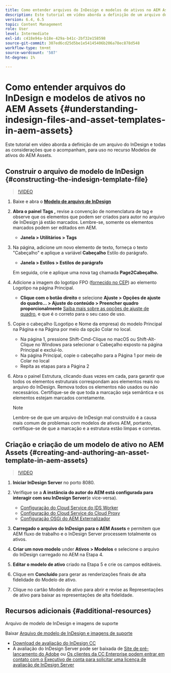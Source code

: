 ```yaml
---
title: Como entender arquivos do InDesign e modelos de ativos no AEM Assets
description: Este tutorial em vídeo aborda a definição de um arquivo do InDesign e todas as considerações que o acompanham, para uso no recurso Modelos de ativos do AEM Assets.
version: 6.4, 6.5
topic: Content Management
role: User
level: Intermediate
exl-id: c418e94a-b18e-429a-b41c-2bf32e158598
source-git-commit: 307ed6cd25d5be1e54145406b206a78ec878d548
workflow-type: tm+mt
source-wordcount: '507'
ht-degree: 1%

---
```


# Como entender arquivos do InDesign e modelos de ativos no AEM Assets {#understanding-indesign-files-and-asset-templates-in-aem-assets}

Este tutorial em vídeo aborda a definição de um arquivo do InDesign e todas as considerações que o acompanham, para uso no recurso Modelos de ativos do AEM Assets.

## Construir o arquivo de modelo de InDesign {#constructing-the-indesign-template-file}

>[!VIDEO](https://video.tv.adobe.com/v/19293/?quality=9&learn=on)

1. Baixe e abra o [**Modelo de arquivo de InDesign**](assets/asset-templates-tutorial-video--supporting-files.zip)
2. **Abra o painel Tags ,** revise a convenção de nomenclatura de tag e observe que os elementos que podem ser criados para autor no arquivo de InDesign já estão marcados. Lembre-se, somente os elementos marcados podem ser editados em AEM.

   * **Janela > Utilitários > Tags**

3. Na página, adicione um novo elemento de texto, forneça o texto &quot;Cabeçalho&quot; e aplique a variável **Cabeçalho** Estilo do parágrafo.

   * **Janela > Estilos > Estilos de parágrafo**

   Em seguida, crie e aplique uma nova tag chamada **Page2Cabeçalho.**

4. Adicione a imagem do logotipo FPO ([fornecido no CEP](assets/asset-templates-tutorial-video--supporting-files.zip)) ao elemento Logotipo na página Principal.

   * **Clique com o botão direito** e selecione **Ajuste > Opções de ajuste do quadro... > Ajuste do conteúdo > Preencher quadro proporcionalmente**
   [Saiba mais sobre as opções de ajuste de quadro](https://helpx.adobe.com/indesign/using/frames-objects.html#fitting_objects_to_frames), e que é o correto para o seu caso de uso.

5. Copie o cabeçalho (Logotipo e Nome da empresa) do modelo Principal na Página e na Página por meio da opção Colar no local.

   * Na página 1, pressione Shift-Cmd-Clique no macOS ou Shift-Alt-Clique no Windows para selecionar o Cabeçalho exposto na página Principal e excluí-lo.
   * Na página Principal, copie o cabeçalho para a Página 1 por meio de Colar no local
   * Repita as etapas para a Página 2

6. Abra o painel Estrutura, clicando duas vezes em cada, para garantir que todos os elementos estruturais correspondam aos elementos reais no arquivo do InDesign. Remova todos os elementos não usados ou não necessários. Certifique-se de que toda a marcação seja semântica e os elementos estejam marcados corretamente.

   >[!NOTE]
   >
   >Lembre-se de que um arquivo de InDesign mal construído é a causa mais comum de problemas com modelos de ativos AEM, portanto, certifique-se de que a marcação e a estrutura estão limpas e corretas.

## Criação e criação de um modelo de ativo no AEM Assets {#creating-and-authoring-an-asset-template-in-aem-assets}

>[!VIDEO](https://video.tv.adobe.com/v/19294/?quality=9&learn=on)

1. **Iniciar InDesign Server** no porto 8080.
2. Verifique se a **A instância do autor do AEM está configurada para interagir com seu InDesign Server**(e vice-versa).

   * [Configuração do Cloud Service do IDS Worker](http://localhost:4502/etc/cloudservices/proxy/ids.html)
   * [Configuração do Cloud Service do Cloud Proxy](http://localhost:4502/etc/cloudservices/proxy.html)
   * [Configuração OSGi do AEM Externalizador](http://localhost:4502/system/console/configMgr)

3. **Carregado o arquivo do InDesign para o AEM Assets** e permitem que AEM fluxo de trabalho e o InDesign Server processem totalmente os ativos.
4. **Criar um novo modelo** under **Ativos > Modelos** e selecione o arquivo do InDesign carregado no AEM na Etapa 4.
5. **Editar o modelo de ativo** criado na Etapa 5 e crie os campos editáveis.
6. Clique em **Concluído** para gerar as renderizações finais de alta fidelidade do Modelo de ativo.
7. Clique no cartão Modelo de ativo para abrir e revise as Representações de ativo para baixar as representações de alta fidelidade.

## Recursos adicionais {#additional-resources}

Arquivo de modelo de InDesign e imagens de suporte

Baixar [Arquivo de modelo de InDesign e imagens de suporte](assets/asset-templates-tutorial-video--supporting-files-1.zip)

* [Download de avaliação do InDesign CC](https://creative.adobe.com/products/download/indesign)
* A avaliação do InDesign Server pode ser baixada de [Site de pré-lançamento do Adobe](https://www.adobeprerelease.com/) ou [Os clientes da CC Enterprise podem entrar em contato com o Executivo de conta para solicitar uma licença de avaliação de InDesign Server](https://www.adobe.com/products/indesignserver/faq.html)

